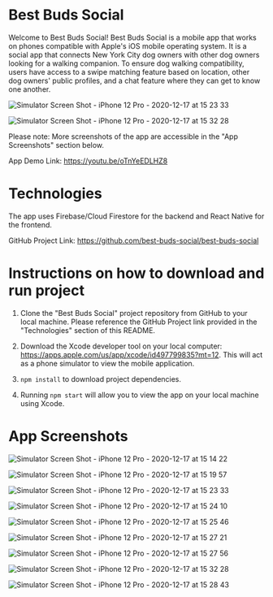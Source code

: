 # Best Buds Social

Welcome to Best Buds Social! Best Buds Social is a mobile app that works on phones compatible with Apple's iOS mobile operating system. It is a social app that connects New York City dog owners with other dog owners looking for a walking companion. To ensure dog walking compatibility, users have access to a swipe matching feature based on location, other dog owners' public profiles, and a chat feature where they can get to know one another.

![Simulator Screen Shot - iPhone 12 Pro - 2020-12-17 at 15 23 33](https://user-images.githubusercontent.com/69551900/102539570-dabe6d00-407b-11eb-8e3f-24c9b4c2bacc.png)

![Simulator Screen Shot - iPhone 12 Pro - 2020-12-17 at 15 32 28](https://user-images.githubusercontent.com/69551900/102540503-202f6a00-407d-11eb-96e0-5bd37d305f69.png)

Please note: More screenshots of the app are accessible in the "App Screenshots" section below.

App Demo Link: https://youtu.be/oTnYeEDLHZ8

# Technologies

The app uses Firebase/Cloud Firestore for the backend and React Native for the frontend.

GitHub Project Link: https://github.com/best-buds-social/best-buds-social

# Instructions on how to download and run project

1.  Clone the "Best Buds Social" project repository from GitHub to your local machine. Please reference the GitHub Project link provided in the "Technologies" section of this README.

2. Download the Xcode developer tool on your local computer: https://apps.apple.com/us/app/xcode/id497799835?mt=12. This will act as a phone simulator to view the mobile application.

2.  `npm install` to download project dependencies.

3.  Running `npm start` will allow you to view the app on your local machine using Xcode.

# App Screenshots

![Simulator Screen Shot - iPhone 12 Pro - 2020-12-17 at 15 14 22](https://user-images.githubusercontent.com/69551900/102539065-258bb500-407b-11eb-9029-917788e37763.png)

![Simulator Screen Shot - iPhone 12 Pro - 2020-12-17 at 15 19 57](https://user-images.githubusercontent.com/69551900/102539206-6388d900-407b-11eb-9c6f-732974c14eaf.png)

![Simulator Screen Shot - iPhone 12 Pro - 2020-12-17 at 15 23 33](https://user-images.githubusercontent.com/69551900/102539570-dabe6d00-407b-11eb-8e3f-24c9b4c2bacc.png)

![Simulator Screen Shot - iPhone 12 Pro - 2020-12-17 at 15 24 10](https://user-images.githubusercontent.com/69551900/102539641-ef9b0080-407b-11eb-8db4-2332cbfff64b.png)

![Simulator Screen Shot - iPhone 12 Pro - 2020-12-17 at 15 25 46](https://user-images.githubusercontent.com/69551900/102539802-28d37080-407c-11eb-9f5c-cd42358c4449.png)

![Simulator Screen Shot - iPhone 12 Pro - 2020-12-17 at 15 27 21](https://user-images.githubusercontent.com/69551900/102539969-633d0d80-407c-11eb-86a5-534a513a3d80.png)

![Simulator Screen Shot - iPhone 12 Pro - 2020-12-17 at 15 27 56](https://user-images.githubusercontent.com/69551900/102540042-7819a100-407c-11eb-80a0-13d6a52e3d76.png)

![Simulator Screen Shot - iPhone 12 Pro - 2020-12-17 at 15 32 28](https://user-images.githubusercontent.com/69551900/102540503-202f6a00-407d-11eb-96e0-5bd37d305f69.png)

![Simulator Screen Shot - iPhone 12 Pro - 2020-12-17 at 15 28 43](https://user-images.githubusercontent.com/69551900/102540120-9384ac00-407c-11eb-8aff-61099ebb696c.png)





